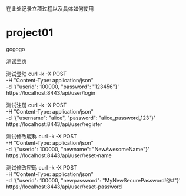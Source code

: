
在此处记录立项过程以及具体如何使用

# project01
gogogo

测试主页


测试登陆
curl -k -X POST \
  -H "Content-Type: application/json" \
  -d '{"userid": 100000, "password": "123456"}' \
  https://localhost:8443/api/user/login

测试注册
curl -k -X POST \
      -H "Content-Type: application/json" \
      -d '{"username": "alice", "password": "alice_password_123"}' \
      https://localhost:8443/api/user/register

测试修改昵称
curl -k -X POST \
  -H "Content-Type: application/json" \
  -d '{"userid": 100000, "newname": "NewAwesomeName"}' \
  https://localhost:8443/api/user/reset-name

测试修改密码
curl -k -X POST \
  -H "Content-Type: application/json" \
  -d '{"userid": 100000, "newpassword": "MyNewSecurePassword!@#"}' \
  https://localhost:8443/api/user/reset-password

